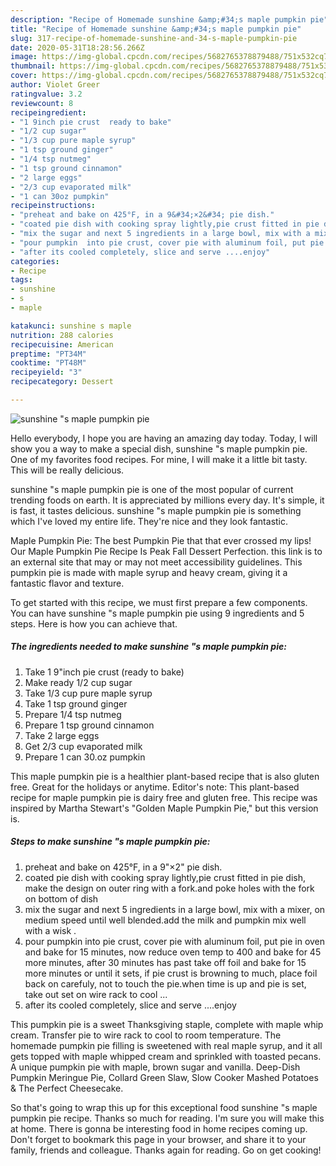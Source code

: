 ```yaml
---
description: "Recipe of Homemade sunshine &amp;#34;s maple pumpkin pie"
title: "Recipe of Homemade sunshine &amp;#34;s maple pumpkin pie"
slug: 317-recipe-of-homemade-sunshine-and-34-s-maple-pumpkin-pie
date: 2020-05-31T18:28:56.266Z
image: https://img-global.cpcdn.com/recipes/5682765378879488/751x532cq70/sunshine-s-maple-pumpkin-pie-recipe-main-photo.jpg
thumbnail: https://img-global.cpcdn.com/recipes/5682765378879488/751x532cq70/sunshine-s-maple-pumpkin-pie-recipe-main-photo.jpg
cover: https://img-global.cpcdn.com/recipes/5682765378879488/751x532cq70/sunshine-s-maple-pumpkin-pie-recipe-main-photo.jpg
author: Violet Greer
ratingvalue: 3.2
reviewcount: 8
recipeingredient:
- "1 9inch pie crust  ready to bake"
- "1/2 cup sugar"
- "1/3 cup pure maple syrup"
- "1 tsp ground ginger"
- "1/4 tsp nutmeg"
- "1 tsp ground cinnamon"
- "2 large eggs"
- "2/3 cup evaporated milk"
- "1 can 30oz pumpkin"
recipeinstructions:
- "preheat and bake on 425°F, in a 9&#34;×2&#34; pie dish."
- "coated pie dish with cooking spray lightly,pie crust fitted in pie dish, make the design on outer ring with a fork.and poke holes with the fork on bottom of dish"
- "mix the sugar and next 5 ingredients in a large bowl, mix with a mixer, on medium speed until well  blended.add the milk and pumpkin  mix well with a wisk ."
- "pour pumpkin  into pie crust, cover pie with aluminum foil, put pie in oven and bake for 15 minutes, now reduce oven temp to 400 and bake for 45 more minutes, after 30 minutes has past take off foil and bake for 15 more minutes or until it sets, if pie crust is browning to much, place foil back on carefuly, not to touch the pie.when time is up and pie is set, take out set on wire rack to cool ..."
- "after its cooled completely, slice and serve ....enjoy"
categories:
- Recipe
tags:
- sunshine
- s
- maple

katakunci: sunshine s maple 
nutrition: 288 calories
recipecuisine: American
preptime: "PT34M"
cooktime: "PT48M"
recipeyield: "3"
recipecategory: Dessert

---
```



![sunshine &#34;s maple pumpkin pie](https://img-global.cpcdn.com/recipes/5682765378879488/751x532cq70/sunshine-s-maple-pumpkin-pie-recipe-main-photo.jpg)

Hello everybody, I hope you are having an amazing day today. Today, I will show you a way to make a special dish, sunshine &#34;s maple pumpkin pie. One of my favorites food recipes. For mine, I will make it a little bit tasty. This will be really delicious.

sunshine &#34;s maple pumpkin pie is one of the most popular of current trending foods on earth. It is appreciated by millions every day. It's simple, it is fast, it tastes delicious. sunshine &#34;s maple pumpkin pie is something which I've loved my entire life. They're nice and they look fantastic.

Maple Pumpkin Pie: The best Pumpkin Pie that that ever crossed my lips! Our Maple Pumpkin Pie Recipe Is Peak Fall Dessert Perfection. this link is to an external site that may or may not meet accessibility guidelines. This pumpkin pie is made with maple syrup and heavy cream, giving it a fantastic flavor and texture.


To get started with this recipe, we must first prepare a few components. You can have sunshine &#34;s maple pumpkin pie using 9 ingredients and 5 steps. Here is how you can achieve that.

<!--inarticleads1-->

##### The ingredients needed to make sunshine &#34;s maple pumpkin pie:

1. Take 1 9&#34;inch pie crust  (ready to bake)
1. Make ready 1/2 cup sugar
1. Take 1/3 cup pure maple syrup
1. Take 1 tsp ground ginger
1. Prepare 1/4 tsp nutmeg
1. Prepare 1 tsp ground cinnamon
1. Take 2 large eggs
1. Get 2/3 cup evaporated milk
1. Prepare 1 can 30.oz pumpkin


This maple pumpkin pie is a healthier plant-based recipe that is also gluten free. Great for the holidays or anytime. Editor&#39;s note: This plant-based recipe for maple pumpkin pie is dairy free and gluten free. This recipe was inspired by Martha Stewart&#39;s &#34;Golden Maple Pumpkin Pie,&#34; but this version is. 

<!--inarticleads2-->

##### Steps to make sunshine &#34;s maple pumpkin pie:

1. preheat and bake on 425°F, in a 9&#34;×2&#34; pie dish.
1. coated pie dish with cooking spray lightly,pie crust fitted in pie dish, make the design on outer ring with a fork.and poke holes with the fork on bottom of dish
1. mix the sugar and next 5 ingredients in a large bowl, mix with a mixer, on medium speed until well  blended.add the milk and pumpkin  mix well with a wisk .
1. pour pumpkin  into pie crust, cover pie with aluminum foil, put pie in oven and bake for 15 minutes, now reduce oven temp to 400 and bake for 45 more minutes, after 30 minutes has past take off foil and bake for 15 more minutes or until it sets, if pie crust is browning to much, place foil back on carefuly, not to touch the pie.when time is up and pie is set, take out set on wire rack to cool ...
1. after its cooled completely, slice and serve ....enjoy


This pumpkin pie is a sweet Thanksgiving staple, complete with maple whip cream. Transfer pie to wire rack to cool to room temperature. The homemade pumpkin pie filling is sweetened with real maple syrup, and it all gets topped with maple whipped cream and sprinkled with toasted pecans. A unique pumpkin pie with maple, brown sugar and vanilla. Deep-Dish Pumpkin Meringue Pie, Collard Green Slaw, Slow Cooker Mashed Potatoes &amp; The Perfect Cheesecake. 

So that's going to wrap this up for this exceptional food sunshine &#34;s maple pumpkin pie recipe. Thanks so much for reading. I'm sure you will make this at home. There is gonna be interesting food in home recipes coming up. Don't forget to bookmark this page in your browser, and share it to your family, friends and colleague. Thanks again for reading. Go on get cooking!
